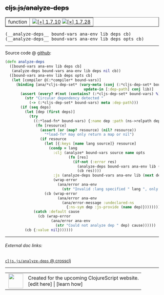 ## ~~cljs.js/analyze-deps~~



 <table border="1">
<tr>
<td>function</td>
<td><a href="https://github.com/cljsinfo/cljs-api-docs/tree/1.7.10"><img valign="middle" alt="[+] 1.7.10" title="Added in 1.7.10" src="https://img.shields.io/badge/+-1.7.10-lightgrey.svg"></a> <a href="https://github.com/cljsinfo/cljs-api-docs/tree/1.7.28"><img valign="middle" alt="[×] 1.7.28" title="Removed in 1.7.28" src="https://img.shields.io/badge/×-1.7.28-red.svg"></a> </td>
</tr>
</table>


 <samp>
(__analyze-deps__ bound-vars ana-env lib deps cb)<br>
</samp>
 <samp>
(__analyze-deps__ bound-vars ana-env lib deps opts cb)<br>
</samp>

---







Source code @ [github](https://github.com/clojure/clojurescript/blob/r1.7.10/src/main/cljs/cljs/js.cljs#L261-L298):

```clj
(defn analyze-deps
  ([bound-vars ana-env lib deps cb]
   (analyze-deps bound-vars ana-env lib deps nil cb))
  ([bound-vars ana-env lib deps opts cb]
   (let [compiler @(:*compiler* bound-vars)]
     (binding [ana/*cljs-dep-set* (vary-meta (conj (:*cljs-dep-set* bound-vars) lib)
                                    update-in [:dep-path] conj lib)]
       (assert (every? #(not (contains? (:*cljs-dep-set* bound-vars) %)) deps)
         (str "Circular dependency detected "
           (-> (:*cljs-dep-set* bound-vars) meta :dep-path)))
       (if (seq deps)
         (let [dep (first deps)]
           (try
             ((:*load-fn* bound-vars) {:name dep :path (ns->relpath dep)}
              (fn [resource]
                (assert (or (map? resource) (nil? resource))
                  "*load-fn* may only return a map or nil")
                (if resource
                  (let [{:keys [name lang source]} resource]
                    (condp = lang
                      :clj (analyze* bound-vars source name opts
                             (fn [res]
                               (if-not (:error res)
                                 (analyze-deps bound-vars ana-env lib (next deps) opts cb)
                                 (cb res))))
                      :js (analyze-deps bound-vars ana-env lib (next deps) opts cb)
                      (wrap-error
                        (ana/error ana-env
                          (str "Invalid :lang specified " lang ", only :clj or :js allowed")))))
                  (cb (wrap-error
                        (ana/error ana-env
                          (ana/error-message :undeclared-ns
                            {:ns-sym dep :js-provide (name dep)})))))))
             (catch :default cause
               (cb (wrap-error
                     (ana/error ana-env
                       (str "Could not analyze dep " dep) cause))))))
         (cb {:value nil}))))))
```

<!--
Repo - tag - source tree - lines:

 <pre>
clojurescript @ r1.7.10
└── src
    └── main
        └── cljs
            └── cljs
                └── <ins>[js.cljs:261-298](https://github.com/clojure/clojurescript/blob/r1.7.10/src/main/cljs/cljs/js.cljs#L261-L298)</ins>
</pre>

-->

---



###### External doc links:

[`cljs.js/analyze-deps` @ crossclj](http://crossclj.info/fun/cljs.js.cljs/analyze-deps.html)<br>

---

 <table>
<tr><td>
<img valign="middle" align="right" width="48px" src="http://i.imgur.com/Hi20huC.png">
</td><td>
Created for the upcoming ClojureScript website.<br>
[edit here] | [learn how]
</td></tr></table>

[edit here]:https://github.com/cljsinfo/cljs-api-docs/blob/master/cljsdoc/cljs.js/analyze-deps.cljsdoc
[learn how]:https://github.com/cljsinfo/cljs-api-docs/wiki/cljsdoc-files

<!--

This information was too distracting to show to readers, but I'll leave it
commented here since it is helpful to:

- pretty-print the data used to generate this document
- and show how to retrieve that data



The API data for this symbol:

```clj
{:ns "cljs.js",
 :name "analyze-deps",
 :signature ["[bound-vars ana-env lib deps cb]"
             "[bound-vars ana-env lib deps opts cb]"],
 :history [["+" "1.7.10"] ["-" "1.7.28"]],
 :type "function",
 :full-name-encode "cljs.js/analyze-deps",
 :source {:code "(defn analyze-deps\n  ([bound-vars ana-env lib deps cb]\n   (analyze-deps bound-vars ana-env lib deps nil cb))\n  ([bound-vars ana-env lib deps opts cb]\n   (let [compiler @(:*compiler* bound-vars)]\n     (binding [ana/*cljs-dep-set* (vary-meta (conj (:*cljs-dep-set* bound-vars) lib)\n                                    update-in [:dep-path] conj lib)]\n       (assert (every? #(not (contains? (:*cljs-dep-set* bound-vars) %)) deps)\n         (str \"Circular dependency detected \"\n           (-> (:*cljs-dep-set* bound-vars) meta :dep-path)))\n       (if (seq deps)\n         (let [dep (first deps)]\n           (try\n             ((:*load-fn* bound-vars) {:name dep :path (ns->relpath dep)}\n              (fn [resource]\n                (assert (or (map? resource) (nil? resource))\n                  \"*load-fn* may only return a map or nil\")\n                (if resource\n                  (let [{:keys [name lang source]} resource]\n                    (condp = lang\n                      :clj (analyze* bound-vars source name opts\n                             (fn [res]\n                               (if-not (:error res)\n                                 (analyze-deps bound-vars ana-env lib (next deps) opts cb)\n                                 (cb res))))\n                      :js (analyze-deps bound-vars ana-env lib (next deps) opts cb)\n                      (wrap-error\n                        (ana/error ana-env\n                          (str \"Invalid :lang specified \" lang \", only :clj or :js allowed\")))))\n                  (cb (wrap-error\n                        (ana/error ana-env\n                          (ana/error-message :undeclared-ns\n                            {:ns-sym dep :js-provide (name dep)})))))))\n             (catch :default cause\n               (cb (wrap-error\n                     (ana/error ana-env\n                       (str \"Could not analyze dep \" dep) cause))))))\n         (cb {:value nil}))))))",
          :title "Source code",
          :repo "clojurescript",
          :tag "r1.7.10",
          :filename "src/main/cljs/cljs/js.cljs",
          :lines [261 298]},
 :full-name "cljs.js/analyze-deps",
 :removed {:in "1.7.28", :last-seen "1.7.10"}}

```

Retrieve the API data for this symbol:

```clj
;; from Clojure REPL
(require '[clojure.edn :as edn])
(-> (slurp "https://raw.githubusercontent.com/cljsinfo/cljs-api-docs/catalog/cljs-api.edn")
    (edn/read-string)
    (get-in [:symbols "cljs.js/analyze-deps"]))
```

-->
